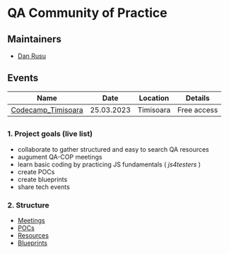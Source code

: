 # QA Community of Practice

## Maintainers

- [Dan Rusu](https://www.linkedin.com/in/rusu-dan/)

## Events
|Name|Date|Location|Details|
|---|---|---|---|
|[Codecamp_Timisoara](https://codecamp.ro/conferences/codecamp_timisoara/)|25.03.2023|Timisoara|Free access|  

##

### 1. Project goals (live list)

- collaborate to gather structured and easy to search QA resources
- augument QA-COP meetings
- learn basic coding by practicing JS fundamentals ( _js4testers_ )
- create POCs
- create blueprints
- share tech events

### 2. Structure

- [Meetings](./meetings)
- [POCs](./pocs)
- [Resources](./resources)
- [Blueprints](./blueprints)
